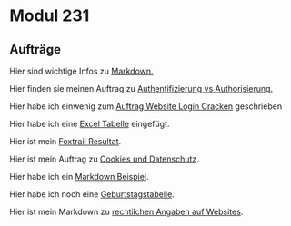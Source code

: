# Modul 231

## Aufträge

Hier sind wichtige Infos zu [Markdown.](https://www.markdownguide.org/cheat-sheet/)

Hier finden sie meinen Auftrag zu [Authentifizierung vs Authorisierung.](https://github.com/IljaBellin/M231/blob/main/Aufträge/Authentifizierung%20vs%20Autorisierung.md)

Hier habe ich einwenig zum [Auftrag Website Login Cracken](https://github.com/IljaBellin/M231/blob/main/Aufträge/WebsiteCracken.md) geschrieben

Hier habe ich eine [Excel Tabelle](https://github.com/IljaBellin/M231/blob/main/Aufträge/geburtstage.png) eingefügt.

Hier ist mein [Foxtrail Resultat](https://github.com/IljaBellin/M231/blob/main/Aufträge/Foxtrail-Resultat.pdf).

Hier ist mein Auftrag zu [Cookies und Datenschutz](https://github.com/IljaBellin/M231/blob/main/Aufträge/Cookies.pdf).

Hier habe ich ein [Markdown Beispiel](https://github.com/IljaBellin/M231/blob/main/Aufträge/Pinguine.md).

Hier habe ich noch eine [Geburtstagstabelle](https://github.com/IljaBellin/M231/blob/main/Aufträge/geburtstage.png).

Hier ist mein Markdown zu [rechtilchen Angaben auf Websites](Rechtiliche-angaben-auf-websites.md).

